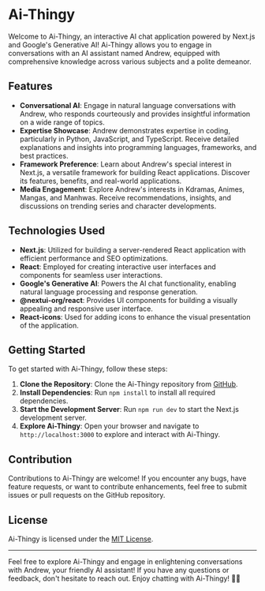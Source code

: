 # Ai-Thingy

Welcome to Ai-Thingy, an interactive AI chat application powered by Next.js and Google's Generative AI! Ai-Thingy allows you to engage in conversations with an AI assistant named Andrew, equipped with comprehensive knowledge across various subjects and a polite demeanor.

## Features

- **Conversational AI**: Engage in natural language conversations with Andrew, who responds courteously and provides insightful information on a wide range of topics.
- **Expertise Showcase**: Andrew demonstrates expertise in coding, particularly in Python, JavaScript, and TypeScript. Receive detailed explanations and insights into programming languages, frameworks, and best practices.
- **Framework Preference**: Learn about Andrew's special interest in Next.js, a versatile framework for building React applications. Discover its features, benefits, and real-world applications.
- **Media Engagement**: Explore Andrew's interests in Kdramas, Animes, Mangas, and Manhwas. Receive recommendations, insights, and discussions on trending series and character developments.

## Technologies Used

- **Next.js**: Utilized for building a server-rendered React application with efficient performance and SEO optimizations.
- **React**: Employed for creating interactive user interfaces and components for seamless user interactions.
- **Google's Generative AI**: Powers the AI chat functionality, enabling natural language processing and response generation.
- **@nextui-org/react**: Provides UI components for building a visually appealing and responsive user interface.
- **React-icons**: Used for adding icons to enhance the visual presentation of the application.

## Getting Started

To get started with Ai-Thingy, follow these steps:

1. **Clone the Repository**: Clone the Ai-Thingy repository from [GitHub](https://github.com/real-zephex).
2. **Install Dependencies**: Run `npm install` to install all required dependencies.
3. **Start the Development Server**: Run `npm run dev` to start the Next.js development server.
4. **Explore Ai-Thingy**: Open your browser and navigate to `http://localhost:3000` to explore and interact with Ai-Thingy.

## Contribution

Contributions to Ai-Thingy are welcome! If you encounter any bugs, have feature requests, or want to contribute enhancements, feel free to submit issues or pull requests on the GitHub repository.

## License

Ai-Thingy is licensed under the [MIT License](https://github.com/real-zephex/LICENSE).

---

Feel free to explore Ai-Thingy and engage in enlightening conversations with Andrew, your friendly AI assistant! If you have any questions or feedback, don't hesitate to reach out. Enjoy chatting with Ai-Thingy! 🤖✨

